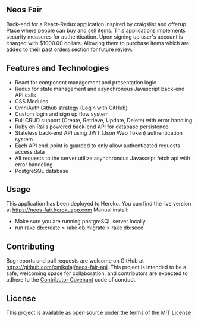 ## Neos Fair
Back-end for a React-Redux application inspired by craigslist and offerup. Place where people can buy and sell items. This applications implements security measures for authentication. Upon signing up user's account is charged with $1000.00 dollars. Allowing them to purchase items which are added to their past orders section for future review.

## Features and Technologies
- React for component management and presentation logic
- Redux for state management and asynchronous Javascript back-end API calls
- CSS Modules
- OmniAuth Github strategy (Login with GitHub)
- Custom login and sign up flow system
- Full CRUD support (Create, Retrieve, Update, Delete) with error handling
- Ruby on Rails powered back-end API for database persistence
- Stateless back-end API using JWT (Json Web Token) authentication system
- Each API end-point is guarded to only allow authenticated requests access data
- All requests to the server utilize asynchronous Javascript fetch api with error handeling
- PostgreSQL database

## Usage
This application has been deployed to Heroku. You can find the live version at https://neos-fair.herokuapp.com
Manual install:
  - Make sure you are running postgreSQL server locally
  - run rake db:create > rake db:migrate > rake db:seed

## Contributing
Bug reports and pull requests are welcome on GitHub at https://github.com/omikolaj/neos-fair-api. This project is intended to be a safe, welcoming space for collaboration, and contributors are expected to adhere to the [Contributor Covenant](http://contributor-covenant.org) code of conduct.

## License
This project is available as open source under the terms of the [MIT License](https://opensource.org/licenses/MIT)

  

